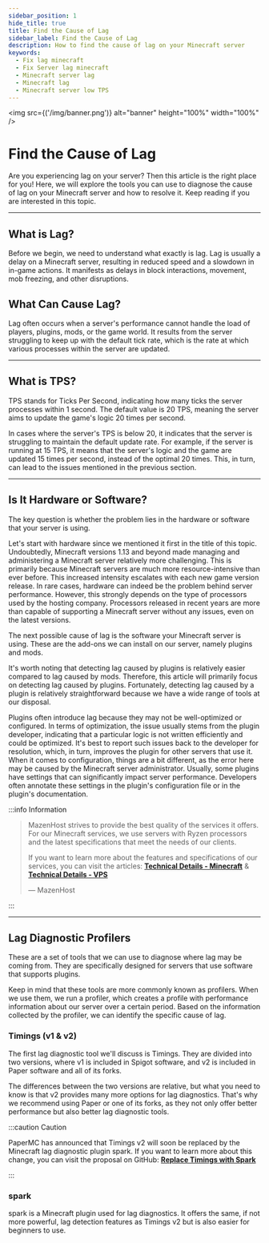 ```yaml
---
sidebar_position: 1
hide_title: true
title: Find the Cause of Lag
sidebar_label: Find the Cause of Lag
description: How to find the cause of lag on your Minecraft server
keywords:
  - Fix lag minecraft
  - Fix Server lag minecraft
  - Minecraft server lag
  - Minecraft lag
  - Minecraft server low TPS
---
```


<img src={('/img/banner.png')} alt="banner" height="100%" width="100%" />

<div class="text--center">
<h1>Find the Cause of Lag</h1>
</div>

Are you experiencing lag on your server? Then this article is the right place for you! Here, we will explore the tools you can use to diagnose the cause of lag on your Minecraft server and how to resolve it. Keep reading if you are interested in this topic.

---

## What is Lag?
Before we begin, we need to understand what exactly is lag. Lag is usually a delay on a Minecraft server, resulting in reduced speed and a slowdown in in-game actions. It manifests as delays in block interactions, movement, mob freezing, and other disruptions.

## What Can Cause Lag?
Lag often occurs when a server's performance cannot handle the load of players, plugins, mods, or the game world. It results from the server struggling to keep up with the default tick rate, which is the rate at which various processes within the server are updated.

---

## What is TPS?
TPS stands for Ticks Per Second, indicating how many ticks the server processes within 1 second. The default value is 20 TPS, meaning the server aims to update the game's logic 20 times per second.

In cases where the server's TPS is below 20, it indicates that the server is struggling to maintain the default update rate. For example, if the server is running at 15 TPS, it means that the server's logic and the game are updated 15 times per second, instead of the optimal 20 times. This, in turn, can lead to the issues mentioned in the previous section.

---

## Is It Hardware or Software?
The key question is whether the problem lies in the hardware or software that your server is using.

Let's start with hardware since we mentioned it first in the title of this topic. Undoubtedly, Minecraft versions 1.13 and beyond made managing and administering a Minecraft server relatively more challenging. This is primarily because Minecraft servers are much more resource-intensive than ever before. This increased intensity escalates with each new game version release. In rare cases, hardware can indeed be the problem behind server performance. However, this strongly depends on the type of processors used by the hosting company. Processors released in recent years are more than capable of supporting a Minecraft server without any issues, even on the latest versions.

The next possible cause of lag is the software your Minecraft server is using. These are the add-ons we can install on our server, namely plugins and mods.

It's worth noting that detecting lag caused by plugins is relatively easier compared to lag caused by mods. Therefore, this article will primarily focus on detecting lag caused by plugins. Fortunately, detecting lag caused by a plugin is relatively straightforward because we have a wide range of tools at our disposal.

Plugins often introduce lag because they may not be well-optimized or configured. In terms of optimization, the issue usually stems from the plugin developer, indicating that a particular logic is not written efficiently and could be optimized. It's best to report such issues back to the developer for resolution, which, in turn, improves the plugin for other servers that use it. When it comes to configuration, things are a bit different, as the error here may be caused by the Minecraft server administrator. Usually, some plugins have settings that can significantly impact server performance. Developers often annotate these settings in the plugin's configuration file or in the plugin's documentation.

:::info Information

> MazenHost strives to provide the best quality of the services it offers. For our Minecraft services, we use servers with Ryzen processors and the latest specifications that meet the needs of our clients.
>
> If you want to learn more about the features and specifications of our services, you can visit the articles: **[Technical Details - Minecraft](/docs/services-description/minecraft-service.md)** & **[Technical Details - VPS](/docs/services-description/vps-service.md)**
>
> — MazenHost

:::

---

## Lag Diagnostic Profilers
These are a set of tools that we can use to diagnose where lag may be coming from. They are specifically designed for servers that use software that supports plugins.

Keep in mind that these tools are more commonly known as profilers. When we use them, we run a profiler, which creates a profile with performance information about our server over a certain period. Based on the information collected by the profiler, we can identify the specific cause of lag.

### Timings (v1 & v2)
The first lag diagnostic tool we'll discuss is Timings. They are divided into two versions, where v1 is included in Spigot software, and v2 is included in Paper software and all of its forks.

The differences between the two versions are relative, but what you need to know is that v2 provides many more options for lag diagnostics. That's why we recommend using Paper or one of its forks, as they not only offer better performance but also better lag diagnostic tools.

:::caution Caution

PaperMC has announced that Timings v2 will soon be replaced by the Minecraft lag diagnostic plugin spark. If you want to learn more about this change, you can visit the proposal on GitHub: **[Replace Timings with Spark](https://github.com/PaperMC/Paper/issues/8948)**

:::

### spark
spark is a Minecraft plugin used for lag diagnostics. It offers the same, if not more powerful, lag detection features as Timings v2 but is also easier for beginners to use.